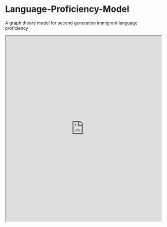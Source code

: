 # Language-Proficiency-Model
A graph theory model for second generation immigrant language proficiency

<iframe src="https://your-username.github.io/repository-name/A_graph_theory_model_for_second_generation_immigrant_language_proficiency.pdf" width="100%" height="600px">
</iframe>
